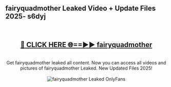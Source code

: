 <h2>fairyquadmother Leaked Video + Update Files 2025- s6dyj</h2>
<br>
<div align="center">
<h2><a href="https://libra.edu.pl?fairyquadmother" rel="nofollow">🔴 CLICK HERE 🌐==►► fairyquadmother</a></h2>
<br>
Get fairyquadmother leaked all content. Now you can access all videos and pictures of fairyquadmother Leaked. New Updated Files 2025!
<br>
<br>
<a href="https://libra.edu.pl?fairyquadmother" rel="nofollow" data-target="animated-image.originalLink"><img src="https://i.ibb.co.com/WyWwxjT/player-gif2.gif" alt="fairyquadmother Leaked OnlyFans" style="max-width: 100%; display: inline-block;" data-target="animated-image.originalImage"></a>
</div>
<br>